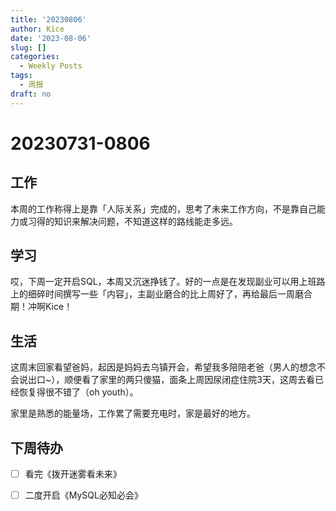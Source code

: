 ```yaml
---
title: '20230806'
author: Kice
date: '2023-08-06'
slug: []
categories:
  - Weekly Posts
tags:
  - 周报
draft: no
---
```



# 20230731-0806

## 工作

本周的工作称得上是靠「人际关系」完成的，思考了未来工作方向，不是靠自己能力或习得的知识来解决问题，不知道这样的路线能走多远。

## 学习

哎，下周一定开启SQL，本周又沉迷挣钱了。好的一点是在发现副业可以用上班路上的细碎时间撰写一些「内容」，主副业磨合的比上周好了，再给最后一周磨合期！冲啊Kice！


## 生活

这周末回家看望爸妈，起因是妈妈去乌镇开会，希望我多陪陪老爸（男人的想念不会说出口~），顺便看了家里的两只傻猫，面条上周因尿闭症住院3天，这周去看已经恢复得很不错了（oh youth）。

家里是熟悉的能量场，工作累了需要充电时，家是最好的地方。


## 下周待办

- [ ] 看完《拨开迷雾看未来》

- [ ] 二度开启《MySQL必知必会》

